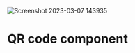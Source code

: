 ![Screenshot 2023-03-07 143935](https://user-images.githubusercontent.com/31295561/223439722-35606f62-5d30-422f-8741-95419dae701f.png)

#  QR code component
